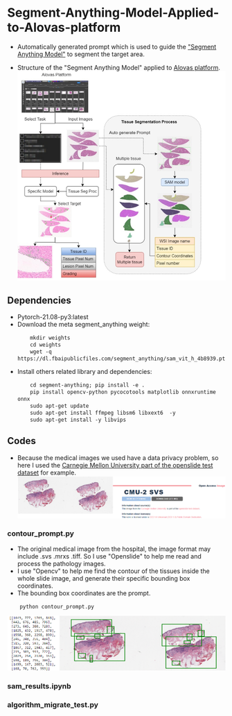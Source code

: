 # Segment-Anything-Model-Applied-to-Alovas-platform

* Automatically generated prompt which is used to guide the ["Segment Anything Model"](https://github.com/facebookresearch/segment-anything) to segment the target area.

* Structure of the "Segment Anything Model" applied to [Alovas platform](https://www.alovas.com/).
![](./readme_img/structure.jpg)
## Dependencies
* Pytorch-21.08-py3:latest
* Download the meta segment_anything weight:
    ```shell
        mkdir weights
        cd weights
        wget -q https://dl.fbaipublicfiles.com/segment_anything/sam_vit_h_4b8939.pth
    ```
* Install others related library and dependencies:
   ```shell
       cd segment-anything; pip install -e .
       pip install opencv-python pycocotools matplotlib onnxruntime onnx
       sudo apt-get update
       sudo apt-get install ffmpeg libsm6 libxext6  -y
       sudo apt-get install -y libvips
   ```
## Codes
* Because the medical images we used have a data privacy problem, so here I used the [Carnegie Mellon University part of the openslide test dataset](https://cytomine.com/collection/cmu-2/cmu-2-svs) for example.
![](./readme_img/cmu2.png)
### contour_prompt.py
* The original medical image from the hospital, the image format may include .svs .mrxs .tiff. So I use "Openslide" to help me read and process the pathology images.
* I use "Opencv" to help me find the contour of the tissues inside the whole slide image, and generate their specific bounding box coordinates.
* The bounding box coordinates are the prompt.

```shell
    python contour_prompt.py
```
![](./readme_img/prompt.png)
### sam_results.ipynb

### algorithm_migrate_test.py
